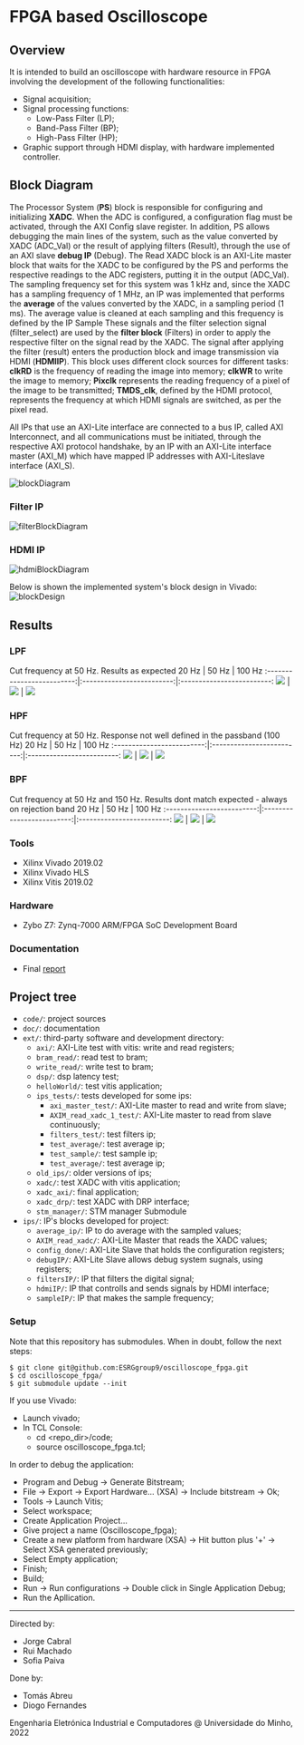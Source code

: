# FPGA based Oscilloscope

## Overview
It is intended to build an oscilloscope with hardware resource in FPGA involving the development of the following functionalities:
- Signal acquisition;
- Signal processing functions:
  -  Low-Pass Filter (LP);
  -  Band-Pass Filter (BP);
  -  High-Pass Filter (HP);
- Graphic support through HDMI display, with hardware implemented controller.

## Block Diagram
The Processor System (**PS**) block is responsible for configuring and initializing **XADC**. When the ADC is configured, a configuration flag must be activated, through the AXI Config slave register. In addition, PS allows debugging the main lines of the system, such as the value converted by XADC (ADC_Val) or the result of applying filters (Result), through the use of an AXI slave **debug IP** (Debug). The Read XADC block is an AXI-Lite master block that waits for the XADC to be configured by the PS and performs the respective readings to the ADC registers, putting it in the output (ADC_Val). The sampling frequency set for this system was 1 kHz and, since the XADC has a sampling frequency of 1 MHz, an IP was implemented that performs the **average** of the values converted by the XADC, in a sampling period (1 ms). The average value is cleaned at each sampling and this frequency is defined by the IP Sample These signals and the filter selection signal (filter_select) are used by the **filter block** (Filters) in order to apply the respective filter on the signal read by the XADC. The signal after applying the filter (result) enters the production block and image transmission via HDMI (**HDMIIP**). This block uses different clock sources for different tasks: **clkRD** is the frequency of reading the image into memory; **clkWR** to write the image to memory; **Pixclk** represents the reading frequency of a pixel of the image to be transmitted; **TMDS_clk**, defined by the HDMI protocol, represents the frequency at which HDMI signals are switched, as per the pixel read.

All IPs that use an AXI-Lite interface are connected to a bus IP, called AXI Interconnect, and all communications must be initiated, through the respective AXI protocol handshake, by an IP with an AXI-Lite interface master (AXI_M) which have mapped IP addresses with AXI-Liteslave interface (AXI_S).

![blockDiagram](doc/report/images/especification/blockDiagram.png)

### Filter IP
<!-- This block can be seen as a filter multiplexer for a given input value. The filter-select input is the selector of the signal to be presented at the output of the block (result). This signal is equal to the input signal if the selector is 11; equal to the input signal after applying an LPF, if the selector is 00, and so on. The start signal allows starting the filtering process. Initially, an update of the previous input values must be made, using the RBUF block. This allows you to update the BRAM used to store previous input values, the BRAM X_ANT. After this update is made, signaled through the signal
done, the start signal is given to the selected filter. Each filter needs the previous input values and the respective coefficients, so it is necessary to control the read addresses of the BRAMs.-->
![filterBlockDiagram](doc/report/images/especification/filtersIP_detailed.png)

### HDMI IP
<!-- Below is the block diagram of the IP that interfaces with the HDMI port, being responsible for, through the filtered signal, producing and transmitting an image at the standard frequency of 60 Hz. The Write Block produces the image, through the value calculated by the IP Filters,filtered_signal. Thus, a wave should be represented in the image, according to this value at each instant, the wave being represented in green (RGB - 00FF00h) and the rest of the image in black (RGB - 000000h). There are two BRAMs, one for reading the frame to be transmitted and another for writing the next image to be transmitted. The clock sources shown have different frequencies, according to their purpose: TMDS_clk - clock that respects the HDMI protocol (250 MHz); Pixclk - knowing that we have a 640 by 480 image, each pixel with 24 bits, in order to transmit at a standard frequency of 60 Hz, we need a clock with a frequency of 25 MHz. This is the read frequency of a pixel; clkWR - frequency of writing the image into memory. It is intended that the image has a resolution of 100 ms, in order to represent waves of relatively low frequencies and, knowing that the image is 640 pixels long, a memory writing frequency of 6400 Hz is required; clkRD - memory image read frequency (50 MHz) - twice that of Pixclk, due to delays introduced by the read state machine-->
![hdmiBlockDiagram](doc/report/images/especification/hdmi_ip_expanded.png)

Below is shown the implemented system's block design in Vivado:
![blockDesign](doc/report/images/implementation/block_design.png)

## Results
### LPF
Cut frequency at 50 Hz. Results as expected
20 Hz             |  50 Hz                   | 100 Hz
:-------------------------:|:-------------------------:|:-------------------------:
![](doc/report/images/results/hdmi/hdmi_lpf_20hz.JPG)  |  ![](doc/report/images/results/hdmi/hdmi_lpf_50hz.JPG) | ![](doc/report/images/results/hdmi/hdmi_lpf_100hz.JPG)

### HPF
Cut frequency at 50 Hz. Response not well defined in the passband (100 Hz)
20 Hz             |  50 Hz                   | 100 Hz
:-------------------------:|:-------------------------:|:-------------------------:
![](doc/report/images/results/hdmi/hdmi_hpf_20hz.JPG)  |  ![](doc/report/images/results/hdmi/hdmi_hpf_50hz.JPG) | ![](doc/report/images/results/hdmi/hdmi_hpf_100hz.JPG)

### BPF
Cut frequency at 50 Hz and 150 Hz. Results dont match expected - always on rejection band
20 Hz             |  50 Hz                   | 100 Hz
:-------------------------:|:-------------------------:|:-------------------------:
![](doc/report/images/results/hdmi/hdmi_bpf_20hz.JPG)  |  ![](doc/report/images/results/hdmi/hdmi_bpf_50hz.JPG) | ![](doc/report/images/results/hdmi/hdmi_bpf_100hz.JPG)

### Tools
- Xilinx Vivado 2019.02
- Xilinx Vivado HLS
- Xilinx Vitis 2019.02

### Hardware
- Zybo Z7: Zynq-7000 ARM/FPGA SoC Development Board

### Documentation
- Final [report](https://github.com/ESRGgroup9/oscilloscope_fpga/blob/main/doc/report/OscilloscopeFPGA.pdf)

## Project tree
- `code/`: project sources
- `doc/`: documentation
- `ext/`: third-party software and development directory:
  - `axi/`: AXI-Lite test with vitis: write and read registers;
  - `bram_read/`: read test to bram;
  - `write_read/`: write test to bram;
  - `dsp/`: dsp latency test;
  - `helloWorld/`: test vitis application;
  - `ips_tests/`: tests developed for some ips:
    - `axi_master_test/`: AXI-Lite master to read and write from slave;
    - `AXIM_read_xadc_1_test/`: AXI-Lite master to read from slave continuously;
    - `filters_test/`: test filters ip;
    - `test_average/`: test average ip;
    - `test_sample/`: test sample ip;
    - `test_average/`: test average ip;
  - `old_ips/`: older versions of ips;
  - `xadc/`: test XADC with vitis application;
  - `xadc_axi/`: final application;
  - `xadc_drp/`: test XADC with DRP interface;
  - `stm_manager/`: STM manager Submodule
- `ips/`: IP's blocks developed for project:
  - `average_ip/`: IP to do average with the sampled values;
  - `AXIM_read_xadc/`: AXI-Lite Master that reads the XADC values;
  - `config_done/`: AXI-Lite Slave that holds the configuration registers;
  - `debugIP/`: AXI-Lite Slave allows debug system sugnals, using registers;
  - `filtersIP/`: IP that filters the digital signal;
  - `hdmiIP/`: IP that controlls and sends signals by HDMI interface;
  - `sampleIP/`: IP that makes the sample frequency;

### Setup
Note that this repository has submodules. When in doubt, follow the next steps:
```shell
$ git clone git@github.com:ESRGgroup9/oscilloscope_fpga.git
$ cd oscilloscope_fpga/
$ git submodule update --init
```

If you use Vivado:
- Launch vivado;
- In TCL Console: 
  - cd <repo_dir>/code;
  - source oscilloscope_fpga.tcl;

In order to debug the application:
  - Program and Debug -> Generate Bitstream;
  - File -> Export -> Export Hardware... (XSA) -> Include bitstream -> Ok;
  - Tools -> Launch Vitis;
  - Select workspace;
  - Create Application Project...
  - Give project a name (Oscilloscope_fpga);
  - Create a new platform from hardware (XSA) -> Hit button plus '+' -> Select XSA generated previously;
  - Select Empty application;
  - Finish;
  - Build;
  - Run -> Run configurations -> Double click in Single Application Debug;
  - Run the Apllication.
 
--------
Directed by:
- Jorge Cabral
- Rui Machado
- Sofia Paiva

Done by:
- Tomás Abreu
- Diogo Fernandes

Engenharia Eletrónica Industrial e Computadores @ Universidade do Minho, 2022

